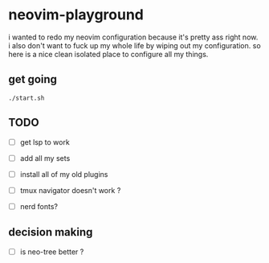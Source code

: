 # neovim-playground

i wanted to redo my neovim configuration because it's pretty ass right now. i
also don't want to fuck up my whole life by wiping out my configuration. so
here is a nice clean isolated place to configure all my things.


## get going

```
./start.sh
```


## TODO

- [ ] get lsp to work
- [ ] add all my sets
- [ ] install all of my old plugins
- [ ] tmux navigator doesn't work ?
- [ ] nerd fonts?


## decision making

- [ ] is neo-tree better ?

